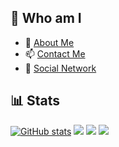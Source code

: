 ## 🫡 Who am I

- 👋 [About Me](https://about.me/florianajir/)
- 📫 [Contact Me](https://florianajir.github.io)
- 🔗 [Social Network](https://www.linkedin.com/in/florianajir)

<!---
florianajir/florianajir is a ✨ special ✨ repository because its `README.md` (this file) appears on your GitHub profile.
You can click the Preview link to take a look at your changes.
--->

## 📊 Stats

[![GitHub stats](https://github-readme-stats.vercel.app/api?username=florianajir&show_icons=true&theme=tokyonight)](https://github.com/florianajir)
[![](https://github-profile-summary-cards.vercel.app/api/cards/profile-details?username=florianajir&theme=tokyonight)](https://github.com/florianajir/)
[![](https://github-profile-summary-cards.vercel.app/api/cards/repos-per-language?username=florianajir&theme=tokyonight)](https://github.com/florianajir/)
[![](https://github-profile-summary-cards.vercel.app/api/cards/most-commit-language?username=florianajir&theme=tokyonight)](https://github.com/florianajir/)

<!---
![GitHub stats](https://github-readme-stats.vercel.app/api?username=florianajir&show_icons=true&theme=vue-dark&count_private=true)
[![](https://github-profile-summary-cards.vercel.app/api/cards/repos-per-language?username=florianajir&theme=nord_dark)](https://github.com/florianajir/)
[![](https://github-profile-summary-cards.vercel.app/api/cards/stats?username=florianajir&theme=nord_dark)](https://github.com/florianajir/)
--->
